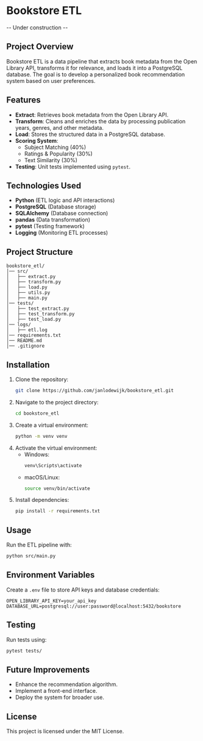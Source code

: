 # Bookstore ETL

-- Under construction --

## Project Overview
Bookstore ETL is a data pipeline that extracts book metadata from the Open Library API, transforms it for relevance, and loads it into a PostgreSQL database. The goal is to develop a personalized book recommendation system based on user preferences.

## Features
- **Extract**: Retrieves book metadata from the Open Library API.
- **Transform**: Cleans and enriches the data by processing publication years, genres, and other metadata.
- **Load**: Stores the structured data in a PostgreSQL database.
- **Scoring System**:
  - Subject Matching (40%)
  - Ratings & Popularity (30%)
  - Text Similarity (30%)
- **Testing**: Unit tests implemented using `pytest`.

## Technologies Used
- **Python** (ETL logic and API interactions)
- **PostgreSQL** (Database storage)
- **SQLAlchemy** (Database connection)
- **pandas** (Data transformation)
- **pytest** (Testing framework)
- **Logging** (Monitoring ETL processes)

## Project Structure
```
bookstore_etl/
│── src/
│   ├── extract.py
│   ├── transform.py
│   ├── load.py
│   ├── utils.py
│   ├── main.py
│── tests/
│   ├── test_extract.py
│   ├── test_transform.py
│   ├── test_load.py
│── logs/
│   ├── etl.log
│── requirements.txt
│── README.md
│── .gitignore
```

## Installation
1. Clone the repository:
   ```sh
   git clone https://github.com/janlodewijk/bookstore_etl.git
   ```
2. Navigate to the project directory:
   ```sh
   cd bookstore_etl
   ```
3. Create a virtual environment:
   ```sh
   python -m venv venv
   ```
4. Activate the virtual environment:
   - Windows:
     ```sh
     venv\Scripts\activate
     ```
   - macOS/Linux:
     ```sh
     source venv/bin/activate
     ```
5. Install dependencies:
   ```sh
   pip install -r requirements.txt
   ```

## Usage
Run the ETL pipeline with:
```sh
python src/main.py
```

## Environment Variables
Create a `.env` file to store API keys and database credentials:
```
OPEN_LIBRARY_API_KEY=your_api_key
DATABASE_URL=postgresql://user:password@localhost:5432/bookstore
```

## Testing
Run tests using:
```sh
pytest tests/
```

## Future Improvements
- Enhance the recommendation algorithm.
- Implement a front-end interface.
- Deploy the system for broader use.

## License
This project is licensed under the MIT License.

